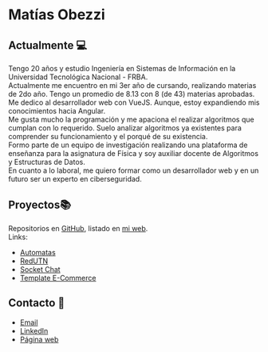 # Matías Obezzi

## Actualmente 💻
Tengo 20 años y estudio Ingeniería en Sistemas de Información en la Universidad Tecnológica Nacional - FRBA.  
Actualmente me encuentro en mi 3er año de cursando, realizando materias de 2do año. Tengo un promedio de 8.13 con 8 (de 43) materias aprobadas.  
Me dedico al desarrollador web con VueJS. Aunque, estoy expandiendo mis conocimientos hacia Angular.  
Me gusta mucho la programación y me apaciona el realizar algoritmos que cumplan con lo requerido. Suelo analizar algoritmos ya existentes para comprender su funcionamiento y el porqué de su existencia.  
Formo parte de un equipo de investigación realizando una plataforma de enseñanza para la asignatura de Física y soy auxiliar docente de Algoritmos y Estructuras de Datos.  
En cuanto a lo laboral, me quiero formar como un desarrollador web y en un futuro ser un experto en ciberseguridad.

## Proyectos📚
Repositorios en [GitHub](https://github.com/Matias-Obezzi?tab=repositories), listado en [mi web](https://matias-obezzi.github.io/#proyectos).  
Links:
- [Automatas](https://automatas-mo.web.app)
- [RedUTN](https://redutn-mo.web.app)
- [Socket Chat](https://mo-socket-chat.herokuapp.com)
- [Template E-Commerce](https://ludetex-mo.web.app)

## Contacto 📱
- [Email](mailto:matiasobezzi@gmail.com)
- [LinkedIn](https://linkedin.com/in/Matias-Obezzi)
- [Página web](https://matias-obezzi.github.io)